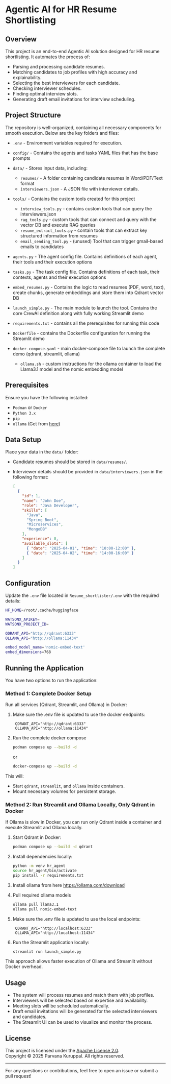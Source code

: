 # Agentic AI for HR Resume Shortlisting

## Overview
This project is an end-to-end Agentic AI solution designed for HR resume shortlisting. It automates the process of:
- Parsing and processing candidate resumes.
- Matching candidates to job profiles with high accuracy and explainability.
- Selecting the best interviewers for each candidate.
- Checking interviewer schedules.
- Finding optimal interview slots.
- Generating draft email invitations for interview scheduling.

## Project Structure
The repository is well-organized, containing all necessary components for smooth execution. Below are the key folders and files:

  - `.env` - Environment variables required for execution.
  - `config/` - Contains the agents and tasks YAML files that has the base prompts 
  - `data/` - Stores input data, including:
    - `resumes/` - A folder containing candidate resumes in Word/PDF/Text format
    - `interviewers.json` - A JSON file with interviewer details.
  - `tools/` - Contains the custom tools created for this project
    - `interview_tools.py` - contains custom tools that can query the interviewers.json
    - `rag_tools.py` - custom tools that can connect and query with the vector DB and execute RAG queries
    - `resume_extract_tools.py` - contain tools that can extract key structured information from resumes
    - `email_sending_tool.py` - (unused) Tool that can trigger gmail-based emails to candidates
    
  - `agents.py` - The agent config file. Contains definitions of each agent, their tools and their execution options
  - `tasks.py` - The task config file. Contains definitions of each task, their contexts, agents and their execution options
  - `embed_resumes.py` - Contains the logic to read resumes (PDF, word, text), create chunks, generate embeddings and store them into Qdrant vector DB
  - `launch_simple.py` - The main module to launch the tool. Contains the core CrewAI definition along with fully working Streamlit demo 
  - `requirements.txt` - contains all the prerequisites for running this code
  - `Dockerfile` - contains the Dockerfile configuration for running the Streamlit demo
  - `docker-compose.yaml` - main docker-compose file to launch the complete demo (qdrant, streamlit, ollama)
    - `ollama.sh` - custom instructions for the ollama container to load the Llama3.1 model and the nomic embedding model

## Prerequisites
Ensure you have the following installed:
- `Podman` or `Docker`
- `Python 3.x`
- `pip`
- `ollama` (Get from [here](https://ollama.com/download))


## Data Setup
Place your data in the `data/` folder:
- Candidate resumes should be stored in `data/resumes/`.
- Interviewer details should be provided in `data/interviewers.json` in the following format:
  
  ```json
  [
    {
      "id": 1,
      "name": "John Doe",
      "role": "Java Developer",
      "skills": [
        "Java",
        "Spring Boot",
        "Microservices",
        "MongoDB"
      ],
      "experience": 8,
      "available_slots": [
        { "date": "2025-04-01", "time": "10:00-12:00" },
        { "date": "2025-04-02", "time": "14:00-16:00" }
      ]
    }
  ]
  ```

## Configuration
Update the `.env` file located in `Resume_shortlister/.env` with the required details:

```bash
HF_HOME=/root/.cache/huggingface

WATSONX_APIKEY=
WATSONX_PROJECT_ID=

QDRANT_API="http://qdrant:6333"
OLLAMA_API="http://ollama:11434"

embed_model_name='nomic-embed-text'
embed_dimensions=768
```

## Running the Application
You have two options to run the application:

### **Method 1: Complete Docker Setup**
Run all services (Qdrant, Streamlit, and Ollama) in Docker:


1. Make sure the .env file is updated to use the docker endpoints:
   ```
    QDRANT_API="http://qdrant:6333"
    OLLAMA_API="http://ollama:11434"
   ```

2. Run the complete docker compose 
    ```bash
    podman compose up --build -d
    ```
   or
    ```bash
    docker-compose up --build -d
    ```

This will:
- Start `qdrant`, `streamlit`, and `ollama` inside containers.
- Mount necessary volumes for persistent storage.


### **Method 2: Run Streamlit and Ollama Locally, Only Qdrant in Docker**
If Ollama is slow in Docker, you can run only Qdrant inside a container and execute Streamlit and Ollama locally.

1. Start Qdrant in Docker:
   ```bash
   podman compose up --build -d qdrant
   ```

2. Install dependencies locally:
   ```bash
   python -m venv hr_agent
   source hr_agent/bin/activate
   pip install -r requirements.txt
   ```

3. Install ollama from here https://ollama.com/download

4. Pull required ollama models 
   ```bash
   ollama pull llama3.1
   ollama pull nomic-embed-text
   ```

5. Make sure the .env file is updated to use the local endpoints:
   ```
    QDRANT_API="http://localhost:6333"
    OLLAMA_API="http://localhost:11434"
   ```

6. Run the Streamlit application locally:
   ```bash
   streamlit run launch_simple.py
   ```

This approach allows faster execution of Ollama and Streamlit without Docker overhead.

## Usage
- The system will process resumes and match them with job profiles.
- Interviewers will be selected based on expertise and availability.
- Meeting slots will be scheduled automatically.
- Draft email invitations will be generated for the selected interviewers and candidates.
- The Streamlit UI can be used to visualize and monitor the process.


## License
This project is licensed under the [Apache License 2.0](LICENSE).  
Copyright © 2025 Parvana Kuruppal. All rights reserved. 


---

For any questions or contributions, feel free to open an issue or submit a pull request!

